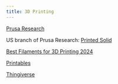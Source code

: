 ```yaml
---
title: 3D Printing
---
```



[Prusa Research](https://www.prusa3d.com/)

US branch of Prusa Research: [Printed Solid](https://www.printedsolid.com/)

[Best Filaments for 3D Printing 2024](https://www.tomshardware.com/best-picks/best-filaments-for-3d-printing)

[Printables](https://www.printables.com/)

[Thingiverse](https://www.thingiverse.com/)

